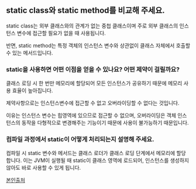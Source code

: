 ## static class와 static method를 비교해 주세요.

static class는 외부 클래스와의 관계가 없는 중첩 클래스이며 주로 외부 클래스의 인스턴스 변수에 접근할 필요가 없을 때 사용됩니다. 

반면, static method는 특정 객체의 인스턴스 변수와 상관없이 클래스 자체에서 호출할 수 있는 메서드입니다.

### static을 사용하면 어떤 이점을 얻을 수 있나요? 어떤 제약이 걸릴까요?

클래스 로딩 시 한 번만 메모리에 할당되어 모든 인스턴스가 공유하기 때문에 메모리 사용 효율이 높아집니다. 

제약사항으로는 인스턴스변수에 접근할 수 없고 오버라이딩할 수 없다는 것입니다. 

이유는 인스턴스 변수는 힙영역에 있으므로 접근할 수 없으며, 오버라이딩은 객체 인스턴스의 동작을 다형적으로 변경해주는 기능이기 때문에 사용이 불가능하기 때문입니다. 

### 컴파일 과정에서 static이 어떻게 처리되는지 설명해 주세요.

컴파일 시 static 변수와 메서드는 클래스 로더가 클래스 로딩 단계에서 메모리에 할당합니다. 이는 JVM이 실행될 때 static이 클래스 영역에 로드되어, 인스턴스를 생성하지 않아도 바로 사용할 수 있게 됩니다.

[본인출처](https://velog.io/@sin_0/Java-static%EC%9D%B4%EB%9E%80)
